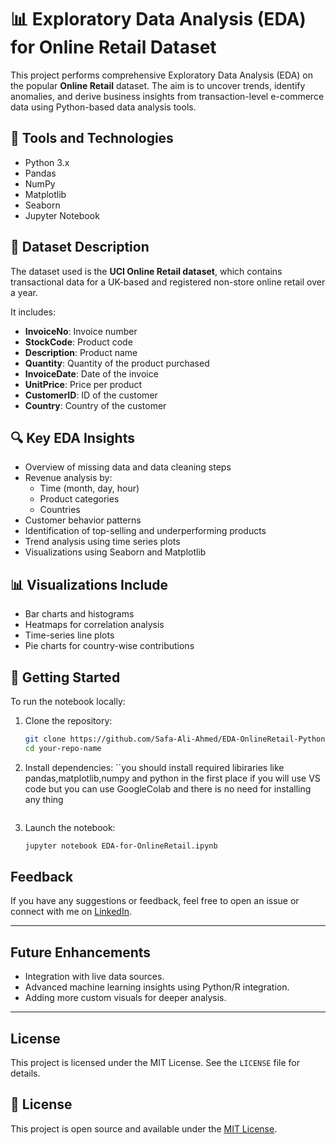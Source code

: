 
# 📊 Exploratory Data Analysis (EDA) for Online Retail Dataset

This project performs comprehensive Exploratory Data Analysis (EDA) on the popular **Online Retail** dataset. The aim is to uncover trends, identify anomalies, and derive business insights from transaction-level e-commerce data using Python-based data analysis tools.

## 🧰 Tools and Technologies
- Python 3.x
- Pandas
- NumPy
- Matplotlib
- Seaborn
- Jupyter Notebook

## 📁 Dataset Description
The dataset used is the **UCI Online Retail dataset**, which contains transactional data for a UK-based and registered non-store online retail over a year.

It includes:
- **InvoiceNo**: Invoice number
- **StockCode**: Product code
- **Description**: Product name
- **Quantity**: Quantity of the product purchased
- **InvoiceDate**: Date of the invoice
- **UnitPrice**: Price per product
- **CustomerID**: ID of the customer
- **Country**: Country of the customer

## 🔍 Key EDA Insights
- Overview of missing data and data cleaning steps
- Revenue analysis by:
  - Time (month, day, hour)
  - Product categories
  - Countries
- Customer behavior patterns
- Identification of top-selling and underperforming products
- Trend analysis using time series plots
- Visualizations using Seaborn and Matplotlib

## 📊 Visualizations Include
- Bar charts and histograms
- Heatmaps for correlation analysis
- Time-series line plots
- Pie charts for country-wise contributions

## 🚀 Getting Started
To run the notebook locally:

1. Clone the repository:
   ```bash
   git clone https://github.com/Safa-Ali-Ahmed/EDA-OnlineRetail-Python-Analysis.git
   cd your-repo-name
   ```

2. Install dependencies:
   ``you should install required libiraries like pandas,matplotlib,numpy and python in the first place if you will use VS code but you can use GoogleColab and there is no need for installing any thing
 
   ```

3. Launch the notebook:
   ```bash
   jupyter notebook EDA-for-OnlineRetail.ipynb
   ```

## Feedback

If you have any suggestions or feedback, feel free to open an issue or connect with me on [LinkedIn](https://www.linkedin.com/in/safaali-da/).

---

## Future Enhancements
- Integration with live data sources.
- Advanced machine learning insights using Python/R integration.
- Adding more custom visuals for deeper analysis.
---
## License
This project is licensed under the MIT License. See the `LICENSE` file for details.



## 📄 License
This project is open source and available under the [MIT License](LICENSE).
